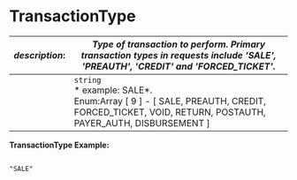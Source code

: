 
# TransactionType

| *description*:   | *Type of transaction to perform. Primary transaction types in requests include 'SALE', 'PREAUTH', 'CREDIT' and 'FORCED_TICKET'.*|
|----|----|
|    |  ``` string ```   <br/> * example: SALE*.  <br/> Enum:Array [ 9 ] - [ SALE, PREAUTH, CREDIT, FORCED_TICKET, VOID, RETURN, POSTAUTH, PAYER_AUTH, DISBURSEMENT ]|

**TransactionType Example:**

```{r}

"SALE"

```
